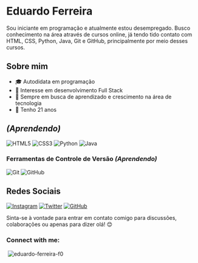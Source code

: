 # Eduardo Ferreira

Sou iniciante em programação e atualmente estou desempregado. Busco conhecimento na área através de cursos online, já tendo tido contato com HTML, CSS, Python, Java, Git e GitHub, principalmente por meio desses cursos.

## Sobre mim

- 🎓 Autodidata em programação
- 💼 Interesse em desenvolvimento Full Stack
- 🌱 Sempre em busca de aprendizado e crescimento na área de tecnologia
- 📅 Tenho 21 anos

## _(Aprendendo)_

![HTML5](https://img.shields.io/badge/-HTML5-E34F26?logo=html5&logoColor=white&style=flat)
![CSS3](https://img.shields.io/badge/-CSS3-1572B6?logo=css3&logoColor=white&style=flat)
![Python](https://img.shields.io/badge/-Python-3776AB?logo=python&logoColor=white&style=flat)
![Java](https://img.shields.io/badge/-Java-007396?logo=java&logoColor=white&style=flat)


### Ferramentas de Controle de Versão _(Aprendendo)_

![Git](https://img.shields.io/badge/-Git-F05032?logo=git&logoColor=white&style=flat)
![GitHub](https://img.shields.io/badge/-GitHub-181717?logo=github&logoColor=white&style=flat)


## Redes Sociais


[![Instagram](https://img.shields.io/badge/-Instagram-E4405F?logo=instagram&logoColor=white&style=flat-square)](https://www.instagram.com/edu_f01/)
[![Twitter](https://img.shields.io/badge/-Twitter-1DA1F2?logo=twitter&logoColor=white&style=flat-square)](https://twitter.com/Edu_f01)
[![GitHub](https://img.shields.io/badge/-GitHub-181717?logo=github&logoColor=white&style=flat-square)](https://github.com/eduardo-ferreira-f0)

Sinta-se à vontade para entrar em contato comigo para discussões, colaborações ou apenas para dizer olá! 😊


<h3 align="left">Connect with me:</h3>
<p align="left">
</p>
<p align="left"> <!img src="https://komarev.com/ghpvc/?username=eduardo-ferreira-f0&label=Profile%20views&color=2fa027&style=flat" alt="eduardo-ferreira-f0" /> </p>


<p>&nbsp;<img align="center" src="https://github-readme-stats.vercel.app/api?username=eduardo-ferreira-f0&show_icons=true&theme=tokyonight&locale=en" alt="eduardo-ferreira-f0" /></p>